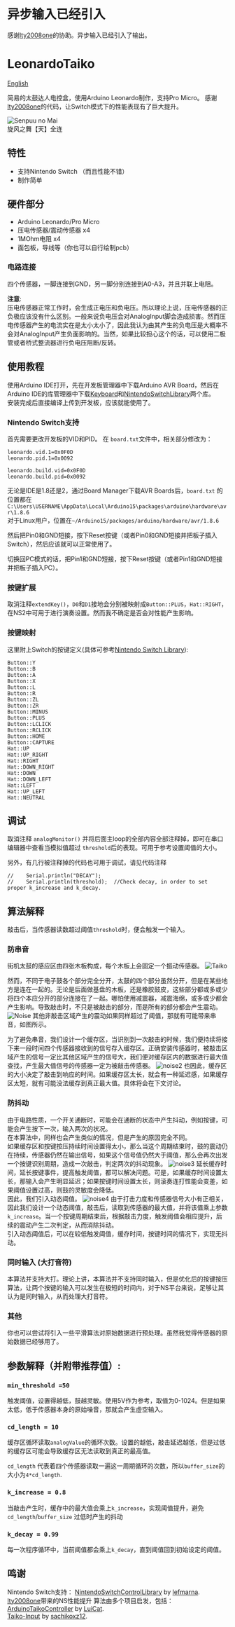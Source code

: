 # 异步输入已经引入
感谢[lty2008one](https://github.com/lty2008one)的协助。异步输入已经引入了输出。

# LeonardoTaiko

[English](https://github.com/judjdigj/LeonardoTaiko/tree/main)

简易的太鼓达人电控盒，使用Arduino Leonardo制作，支持Pro Micro。 感谢[lty2008one](https://github.com/lty2008one)的代码，让Switch模式下的性能表现有了巨大提升。

![Senpuu no Mai](https://github.com/judjdigj/LeonardoTaiko/blob/main/pics/20240221_155149.jpg?raw=true)  
旋风之舞【天】全连

## 特性

* 支持Nintendo Switch （而且性能不错）
* 制作简单

## 硬件部分
* Arduino Leonardo/Pro Micro
* 压电传感器/震动传感器 x4  
* 1MOhm电阻 x4  
* 面包板，导线等（你也可以自行绘制pcb）


### 电路连接
四个传感器，一脚连接到GND，另一脚分别连接到A0-A3，并且并联上电阻。

**注意**:  
压电传感器正常工作时，会生成正电压和负电压。所以理论上说，压电传感器的正负极应该没有什么区别。一般来说负电压会对AnalogInput脚会造成损害。然而压电传感器产生的电流实在是太小太小了，因此我认为由其产生的负电压是大概率不会对AnalogInput产生负面影响的。当然，如果比较担心这个的话，可以使用二极管或者桥式整流器进行负电压阻断/反转。

## 使用教程
使用Arduino IDE打开，先在开发板管理器中下载Arduino AVR Board，然后在Arduino IDE的库管理器中下载[Keyboard](https://www.arduino.cc/reference/en/language/functions/usb/keyboard/)和[NintendoSwitchLibrary](https://www.arduino.cc/reference/en/libraries/nintendoswitchcontrollibrary/)两个库。  
安装完成后直接编译上传到开发板，应该就能使用了。

### Nintendo Switch支持
首先需要更改开发板的VID和PID。
在 ```board.txt```文件中，相关部分修改为：
```
leonardo.vid.1=0x0F0D
leonardo.pid.1=0x0092

leonardo.build.vid=0x0F0D
leonardo.build.pid=0x0092
```
无论是IDE是1.8还是2，通过Board Manager下载AVR Boards后，```board.txt``` 的位置都在```C:\Users\USERNAME\AppData\Local\Arduino15\packages\arduino\hardware\avr\1.8.6```  
对于Linux用户，位置在```~/Arduino15/packages/arduino/hardware/avr/1.8.6```

然后把Pin0和GND短接，按下Reset按键（或者Pin0和GND短接并把板子插入Switch），然后应该就可以正常使用了。

切换回PC模式的话，把Pin1和GND短接，按下Reset按键（或者Pin1和GND短接并把板子插入PC）。

### 按键扩展
取消注释```extendKey()```，```D0```和```D1```接地会分别被映射成```Button::PLUS```，```Hat::RIGHT```，在NS2中可用于进行演奏设置。然而我不确定是否会对性能产生影响。

### 按键映射

这里附上Switch的按键定义(具体可参考[Nintendo Switch Library](https://www.arduino.cc/reference/en/libraries/nintendoswitchcontrollibrary/)):
```
Button::Y
Button::B
Button::A
Button::X
Button::L
Button::R
Button::ZL
Button::ZR
Button::MINUS
Button::PLUS
Button::LCLICK
Button::RCLICK
Button::HOME
Button::CAPTURE
Hat::UP
Hat::UP_RIGHT
Hat::RIGHT
Hat::DOWN_RIGHT
Hat::DOWN
Hat::DOWN_LEFT
Hat::LEFT
Hat::UP_LEFT
Hat::NEUTRAL
```

## 调试
取消注释 ```analogMonitor()``` 并将后面主loop的全部内容全部注释掉，即可在串口编辑器中查看当模拟值超过 ```threshold```后的表现。可用于参考设置阈值的大小。

另外，有几行被注释掉的代码也可用于调试，请见代码注释
```
//    Serial.println("DECAY");
//    Serial.println(threshold);  //Check decay, in order to set proper k_increase and k_decay.
```


## 算法解释
敲击后，当传感器读数超过阈值```threshold```时，便会触发一个输入。

### 防串音
街机太鼓的感应区由四张木板构成，每个木板上会固定一个振动传感器。
![Taiko](https://github.com/judjdigj/LeonardoTaiko/blob/main/pics/TaikoStructure.jpg?raw=true)

然而，不同于电子鼓各个部分完全分开，太鼓的四个部分虽然分开，但是在某些地方是连在一起的。无论是后面做基盘的木板，还是橡胶鼓皮，这些部分都或多或少将四个本应分开的部分连接在了一起。哪怕使用减震器，减震海绵，或多或少都会产生影响。导致敲击时，不只是被敲击的部分，而是所有的部分都会产生震动。
![Noise](https://github.com/judjdigj/LeonardoTaiko/blob/main/pics/Notes_240218_171911.jpg?raw=true)
其他非敲击区域产生的震动如果同样超过了阈值，那就有可能带来串音，如图所示。   

为了避免串音，我们设计一个缓存区，当识别到一次敲击的时候，我们便持续将接下来一段时间四个传感器接收到的信号存入缓存区。正确安装传感器时，被敲击区域产生的信号一定比其他区域产生的信号大，我们便对缓存区内的数据进行最大值查找，产生最大值信号的传感器一定为被敲击传感器。
![noise2](https://github.com/judjdigj/LeonardoTaiko/blob/main/pics/Notes_240218_172301.jpg?raw=true)
也因此，缓存区的大小决定了敲击到响应的时间。如果缓存区太长，就会有一种延迟感，如果缓存区太短，就有可能没法缓存到真正最大值。具体将会在下文讨论。

### 防抖动

由于电路性质，一个开关通断时，可能会在通断的状态中产生抖动，例如按键，可能会产生按下一次，输入两次的状况。   
在本算法中，同样也会产生类似的情况，但是产生的原因完全不同。   
如果缓存区和按键按压持续时间设置得太小，那么当这个周期结束时，鼓的震动仍在持续，传感器仍然在输出信号，如果这个信号值仍然大于阈值，那么会再次出发一个按键识别周期，造成一次敲击，判定两次的抖动现象。
![noise3](https://github.com/judjdigj/LeonardoTaiko/blob/main/pics/Notes_240218_172950.jpg?raw=true)
延长缓存时间，延长按键事件，提高触发阈值，都可以解决问题。可是，如果缓存时间设置太长，那输入会产生明显延迟；如果按键时间设置太长，则滚奏连打性能会变差，如果阈值设置过高，则鼓的灵敏度会降低。   
因此，我们引入动态阈值。
![noise4](https://github.com/judjdigj/LeonardoTaiko/blob/main/pics/Notes_240218_173352.jpg?raw=true)
由于打击力度和传感器信号大小有正相关，因此我们设计一个动态阈值，敲击后，读取到传感器的最大值，并将该值乘上参数```k_increase```。当一个按键周期结束后，根据敲击力度，触发阈值会相应提升，后续的震动产生二次判定，从而消除抖动。   
引入动态阈值后，可以在较低触发阈值，缓存时间，按键时间的情况下，实现无抖动。

### 同时输入 (大打音符)

本算法并支持大打。理论上讲，本算法并不支持同时输入，但是优化后的按键按压算法，让两个按键的输入可以发生在极短的时间内，对于NS平台来说，足够让其认为是同时输入，从而处理大打音符。

### 其他
你也可以尝试将引入一些平滑算法对原始数据进行预处理。虽然我觉得传感器的原始数据已经够用了。

## 参数解释（并附带推荐值）:

### ```min_threshold =50```

触发阈值，设置得越低，鼓越灵敏。使用5V作为参考，取值为0-1024。但是如果太低，低于传感器本身的原始噪音，那就会产生虚空输入。

### ```cd_length = 10```
缓存区循环读取```analogValue```的循环次数。设置的越低，敲击延迟越低，但是过低的缓存区可能会导致缓存区无法读取到真正的最高值。

 ```cd_length``` 代表着四个传感器读取一遍这一周期循环的次数，所以```buffer_size```的大小为```4*cd_length```.

### ```k_increase = 0.8```
当敲击产生时，缓存中的最大值会乘上```k_increase```，实现阈值提升，避免```cd_length```/```buffer_size``` 过低时产生的抖动

### ```k_decay = 0.99```
每一次程序循环中，当前阈值都会乘上```k_decay```，直到阈值回到初始设定的阈值。


## 鸣谢
Nintendo Switch支持：
[NintendoSwitchControlLibrary](https://www.arduino.cc/reference/en/libraries/nintendoswitchcontrollibrary/) by [lefmarna](https://github.com/lefmarna).  
[lty2008one](https://github.com/lty2008one)带来的NS性能提升
算法由多个项目启发，包括：  
 [ArduinoTaikoController](https://github.com/LuiCat/ArduinoTaikoController) by [LuiCat](https://github.com/LuiCat).  
[Taiko-Input](https://github.com/sachikoxz12/Taiko-Input) by [sachikoxz12](https://github.com/sachikoxz12).
